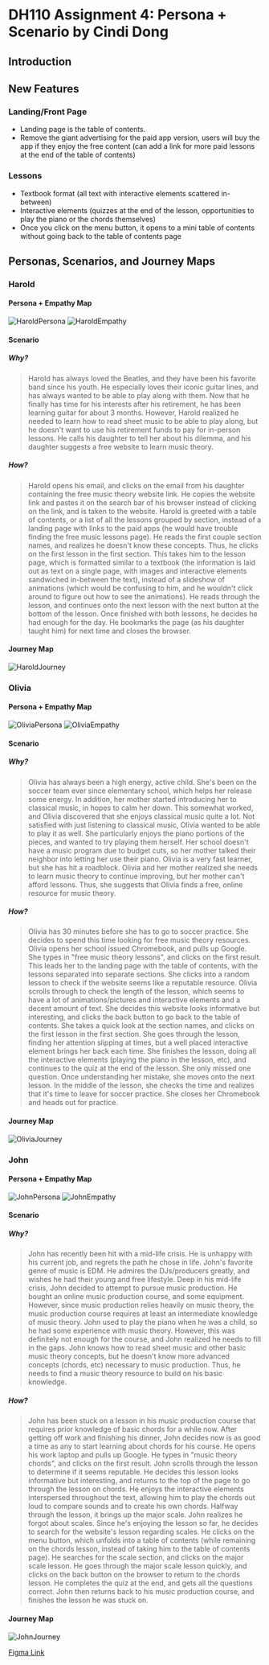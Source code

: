 # DH110 Assignment 4: Persona + Scenario by Cindi Dong
## Introduction


## New Features
### Landing/Front Page
- Landing page is the table of contents.
- Remove the giant advertising for the paid app version, users will buy the app if they enjoy the free content (can add a link for more paid lessons at the end of the table of contents)
### Lessons
- Textbook format (all text with interactive elements scattered in-between)
- Interactive elements (quizzes at the end of the lesson, opportunities to play the piano or the chords themselves)
- Once you click on the menu button, it opens to a mini table of contents without going back to the table of contents page

## Personas, Scenarios, and Journey Maps
### Harold
#### Persona + Empathy Map
![HaroldPersona](./HaroldPersona.png)
![HaroldEmpathy](./HaroldEmpathy.png)

#### Scenario
##### Why?
> Harold has always loved the Beatles, and they have been his favorite band since his youth. He especially loves their iconic guitar lines, and has always wanted to be able to play along with them. Now that he finally has time for his interests after his retirement, he has been learning guitar for about 3 months. However, Harold realized he needed to learn how to read sheet music to be able to play along, but he doesn't want to use his retirement funds to pay for in-person lessons. He calls his daughter to tell her about his dilemma, and his daughter suggests a free website to learn music theory.

##### How?
> Harold opens his email, and clicks on the email from his daughter containing the free music theory website link. He copies the website link and pastes it on the search bar of his browser instead of clicking on the link, and is taken to the website. Harold is greeted with a table of contents, or a list of all the lessons grouped by section, instead of a landing page with links to the paid apps (he would have trouble finding the free music lessons page). He reads the first couple section names, and realizes he doesn't know these concepts. Thus, he clicks on the first lesson in the first section. This takes him to the lesson page, which is formatted similar to a textbook (the information is laid out as text on a single page, with images and interactive elements sandwiched in-between the text), instead of a slideshow of animations (which would be confusing to him, and he wouldn't click around to figure out how to see the animations). He reads through the lesson, and continues onto the next lesson with the next button at the bottom of the lesson. Once finished with both lessons, he decides he had enough for the day. He bookmarks the page (as his daughter taught him) for next time and closes the browser.

#### Journey Map
![HaroldJourney](./HaroldJourney.png)

### Olivia
#### Persona + Empathy Map
![OliviaPersona](./OliviaPersona.png)
![OliviaEmpathy](./OliviaEmpathy.png)

#### Scenario
##### Why?
> Olivia has always been a high energy, active child. She's been on the soccer team ever since elementary school, which helps her release some energy. In addition, her mother started introducing her to classical music, in hopes to calm her down. This somewhat worked, and Olivia discovered that she enjoys classical music quite a lot. Not satisfied with just listening to classical music, Olivia wanted to be able to play it as well. She particularly enjoys the piano portions of the pieces, and wanted to try playing them herself. Her school doesn't have a music program due to budget cuts, so her mother talked their neighbor into letting her use their piano. Olivia is a very fast learner, but she has hit a roadblock. Olivia and her mother realized she needs to learn music theory to continue improving, but her mother can't afford lessons. Thus, she suggests that Olivia finds a free, online resource for music theory.

##### How?
> Olivia has 30 minutes before she has to go to soccer practice. She decides to spend this time looking for free music theory resources. Olivia opens her school issued Chromebook, and pulls up Google. She types in "free music theory lessons", and clicks on the first result. This leads her to the landing page with the table of contents, with the lessons separated into separate sections. She clicks into a random lesson to check if the website seems like a reputable resource. Olivia scrolls through to check the length of the lesson, which seems to have a lot of animations/pictures and interactive elements and a decent amount of text. She decides this website looks informative but interesting, and clicks the back button to go back to the table of contents. She takes a quick look at the section names, and clicks on the first lesson in the first section. She goes through the lesson, finding her attention slipping at times, but a well placed interactive element brings her back each time. She finishes the lesson, doing all the interactive elements (playing the piano in the lesson, etc), and continues to the quiz at the end of the lesson. She only missed one question. Once understanding her mistake, she moves onto the next lesson. In the middle of the lesson, she checks the time and realizes that it's time to leave for soccer practice. She closes her Chromebook and heads out for practice.

#### Journey Map
![OliviaJourney](./OliviaJourney.png)

### John
#### Persona + Empathy Map
![JohnPersona](./JohnPersona.png)
![JohnEmpathy](./JohnEmpathy.png)

#### Scenario
##### Why?
> John has recently been hit with a mid-life crisis. He is unhappy with his current job, and regrets the path he chose in life. John's favorite genre of music is EDM. He admires the DJs/producers greatly, and wishes he had their young and free lifestyle. Deep in his mid-life crisis, John decided to attempt to pursue music production. He bought an online music production course, and some equipment. However, since music production relies heavily on music theory, the music production course requires at least an intermediate knowledge of music theory. John used to play the piano when he was a child, so he had some experience with music theory. However, this was definitely not enough for the course, and John realized he needs to fill in the gaps. John knows how to read sheet music and other basic music theory concepts, but he doesn't know more advanced concepts (chords, etc) necessary to music production. Thus, he needs to find a music theory resource to build on his basic knowledge.

##### How?
> John has been stuck on a lesson in his music production course that requires prior knowledge of basic chords for a while now. After getting off work and finishing his dinner, John decides now is as good a time as any to start learning about chords for his course. He opens his work laptop and pulls up Google. He types in "music theory chords", and clicks on the first result. John scrolls through the lesson to determine if it seems reputable. He decides this lesson looks informative but interesting, and returns to the top of the page to go through the lesson on chords. He enjoys the interactive elements interspersed throughout the text, allowing him to play the chords out loud to compare sounds and to create his own chords. Halfway through the lesson, it brings up the major scale. John realizes he forgot about scales. Since he's enjoying the lesson so far, he decides to search for the website's lesson regarding scales. He clicks on the menu button, which unfolds into a table of contents (while remaining on the chords lesson, instead of taking him to the table of contents page). He searches for the scale section, and clicks on the major scale lesson. He goes through the major scale lesson quickly, and clicks on the back button on the browser to return to the chords lesson. He completes the quiz at the end, and gets all the questions correct. John then returns back to his music production course, and finishes the lesson he was stuck on.

#### Journey Map
![JohnJourney](./JohnJourney.png)

[Figma Link](https://www.figma.com/file/2iRvvC3z3jc8Mt34MsFPq2/User-Personas?node-id=104%3A452)
